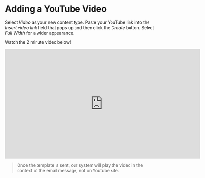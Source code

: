 # Adding a YouTube Video


Select _Video_ as your new content type. Paste your YouTube link into the _Insert video link_ field that pops up and then 
click the _Create_ button. Select _Full Width_ for a wider appearance.

Watch the 2 minute video below!

<iframe src="https://player.vimeo.com/video/174627600" width="640" height="360" frameborder="0" webkitallowfullscreen mozallowfullscreen allowfullscreen></iframe>

> Once the template is sent, our system will play the video in the context of the email message, not on Youtube site. 
